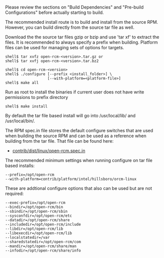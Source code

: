 Please review the sections on "Build Dependencies" and "Pre-build Configurations" before actually starting to build.

The recommended install route is to build and install from the source RPM.  However, you can build directly from the source tar file as well.

Download the the source tar files gzip or bzip and use 'tar xf' to extract the files.  It is recommended to always specify a prefix when building.  Platform files can be used for managing sets of options for targets.
```
shell$ tar xvfz open-rcm-<version>.tar.gz or
shell$ tar xvfj open-rcm-<version>.tar.bz2

shell$ cd open-rcm-<version>
shell$ ./configure [--prefix <install_folder>] \
                   [--with-platform=<platform-file>]
shell$ make all
```
Run as root to install the binaries if current user does not have write permissions to prefix directory
```
shell$ make install
```
By default the tar file based install will go into /usr/local/lib/ and /usr/local/bin/.

The RPM spec.in file stores the default configure switches that are used when building the source RPM and can be used as a reference when building from the tar file.  That file can be found here:

* [contrib/dist/linux/open-rcm.spec.in](https://github.com/intel-ctrlsys/sensys/blob/master/contrib/dist/linux/open-rcm.spec.in)

The recommended minimum settings when running configure on tar file based installs:

```
--prefix=/opt/open-rcm
--with-platform=contrib/platform/intel/hillsboro/orcm-linux
```

These are addtional configure options that also can be used but are not required:

```
--exec-prefix=/opt/open-rcm
--bindir=/opt/open-rcm/bin
--sbindir=/opt/open-rcm/sbin
--sysconfdir=/opt/open-rcm/etc
--datadir=/opt/open-rcm/share
--includedir=/opt/open-rcm/include
--libdir=/opt/open-rcm/lib
--libexecdir=/opt/open-rcm/lib
--localstatedir=/var
--sharedstatedir=/opt/open-rcm/com
--mandir=/opt/open-rcm/share/man
--infodir=/opt/open-rcm/share/info
```

